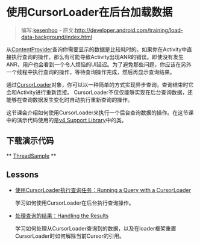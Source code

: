 # 使用CursorLoader在后台加载数据

> 编写:[kesenhoo](https://github.com/kesenhoo) - 原文:<http://developer.android.com/training/load-data-background/index.html>

从[ContentProvider](http://developer.android.com/reference/android/content/ContentProvider.html)查询你需要显示的数据是比较耗时的。如果你在Activity中直接执行查询的操作，那么有可能导致Activity出现ANR的错误。即使没有发生ANR，用户也会看到一个令人烦恼的UI延迟。为了避免那些问题，你应该在另外一个线程中执行查询的操作，等待查询操作完成，然后再显示查询结果。

通过[CursorLoader](http://developer.android.com/reference/android/support/v4/content/CursorLoader.html)对象，你可以以一种简单的方式实现异步查询，查询结束时它会和Activity进行重新连接。
CursorLoader不仅仅能够实现在后台查询数据，还能够在查询数据发生变化时自动执行重新查询的操作。

这节课会介绍如何使用CursorLoader来执行一个后台查询数据的操作。在这节课中的演示代码使用的是[v4 Support Library](http://developer.android.com/tools/support-library/features.html#v4)中的类。

## 下载演示代码

** [ThreadSample](http://developer.android.com/shareables/training/ThreadSample.zip) **

## Lessons

* [使用CursorLoader执行查询任务：Running a Query with a CursorLoader](setup-loader.html)

  学习如何使用CursorLoader在后台执行查询操作。


* [处理查询的结果：Handling the Results](handle-result.html)

  学习如何处理从CursorLoader查询到的数据，以及在loader框架重置CursorLoader时如何解除当前Cursor的引用。
